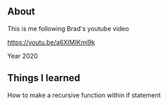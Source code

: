 ## About
This is me following Brad's youtube video

https://youtu.be/a6XIMIKmj9k

Year 2020

## Things I learned
How to make a recursive function within if statement